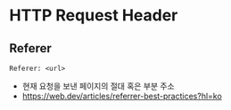 # HTTP Request Header

## Referer

```
Referer: <url>
```

- 현재 요청을 보낸 페이지의 절대 혹은 부분 주소
- https://web.dev/articles/referrer-best-practices?hl=ko
